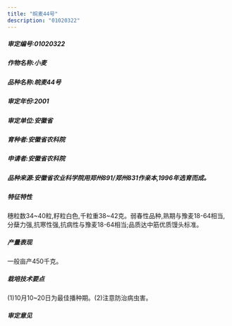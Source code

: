 ```yaml
---
title: "皖麦44号"
description: "01020322"
---
```

##### 审定编号:01020322

##### 作物名称:小麦

##### 品种名称:皖麦44号

##### 审定年份:2001

##### 审定单位:安徽省

##### 育种者:安徽省农科院

##### 申请者:安徽省农科院

##### 品种来源:安徽省农业科学院用郑州891/郑州831作亲本,1996年选育而成。

##### 特征特性
穗粒数34~40粒,籽粒白色,千粒重38~42克。弱春性品种,熟期与豫麦18-64相当,分蘖力强,抗寒性强,抗病性与豫麦18-64相当;品质达中筋优质馒头标准。

##### 产量表现
一般亩产450千克。

##### 栽培技术要点
(1)10月10~20日为最佳播种期。(2)注意防治病虫害。

##### 审定意见

